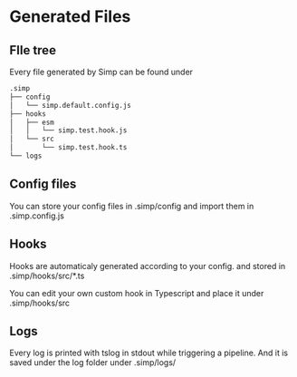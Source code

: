# Generated Files

## FIle tree

Every file generated by Simp can be found under

```bash
.simp
├── config
│   └── simp.default.config.js
├── hooks
│   ├── esm
│   │   └── simp.test.hook.js
│   └── src
│       └── simp.test.hook.ts
└── logs

```

## Config files

You can store your config files in .simp/config
and import them in .simp.config.js

## Hooks

Hooks are automaticaly generated according to your config.
and stored in .simp/hooks/src/\*.ts

You can edit your own custom hook in Typescript and place it under .simp/hooks/src

## Logs

Every log is printed with tslog in stdout while triggering a pipeline.
And it is saved under the log folder under
.simp/logs/
